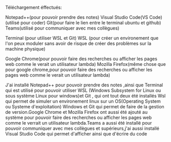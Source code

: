 Téléchargement éffectués:

Notepad++(pour pouvoir prendre des notes)
Visual Studio Code(VS Code) (utilisé pour coder)
Git(pour faire le lien entre le terminal ubuntu et github)
Teams(utilisé pour communiquer avec mes collègues)

Terminal (pour utiliser WSL et Git)
WSL (pour créer un environement que l'on peux moduler sans avoir de risque de créer des problèmes sur la machine physique)

Google Chrome(pour pouvoir faire des recherches ou afficher les pages web comme le verait un utilisateur lambda)
Mozilla Firefox(même chose que pour google chrome,pour pouvoir faire des recherches ou afficher les pages web comme le verait un utilisateur lambda)



J'ai installé Notepad++ pour pouvoir prendre des notes ,ainsi que Terminal qui est utilisé pour pouvoir utiliser WSL (Windows Subsystem for Linux ou sous système Linux pour windows)et Git , qui ont tout deux été installés  Wsl qui permet de simuler un environement linux sur un OS(Operating System ou Systeme d'exploitation) Windows et Git 
qui permet de faire de la gestion de version.Google Chrome et Mozilla Firefox ont aussi été ajouté au système pour pouvoir faire des recherches ou afficher les pages
web comme le verrait un utilisateur lambda.Teams a aussi été installé pour pouvoir communiquer avec mes collègues et supérieurs,j'ai aussi installé Visual Studio Code 
qui permet d'afficher ainsi que d'écrire du code
